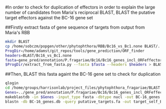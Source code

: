 #In order to check for duplication of effectors in order to explain the large number of candidates from Maria's reciprocal BLAST, BLAST the putative target effectors against the BC-16 gene set

##Firstly extract fasta of gene sequence of targets from output from Maria's RBB

```bash
mkdir BLAST
cp /home/sobczm/popgen/other/phytophthora/RBB/Bc16_vs_Bc1.none BLAST/.
ProgDir=/home/adamst/git_repos/tools/gene_prediction/ORF_finder
headers=BLAST/Bc16_vs_Bc1.none
fasta=gene_pred/annotation/P.fragariae/Bc16/Bc16_genes_incl_ORFeffectors.gene.fasta
$ProgDir/extract_from_fasta.py --fasta $fasta --headers $headers > BLAST/putative_targets.fa
```

##Then, BLAST this fasta againt the BC-16 gene set to check for duplication

```bash
qlogin
cd /home/groups/harrisonlab/project_files/phytophthora_fragariae/BLAST
Genes=../gene_pred/annotation/P.fragariae/Bc16/Bc16_genes_incl_ORFeffectors.gene.fasta
makeblastdb -in $Genes -input_type fasta -dbtype nucl -out BC-16_genes.db
blastn -db BC-16_genes.db -query putative_targets.fa -out target_self_BLAST.tbl -evalue 0.0000000001 -outfmt "6 qseqid sseqid pident length mismatch gapopen qstart qend sstart send evalue bitscore qlen slen sstrand"
```
